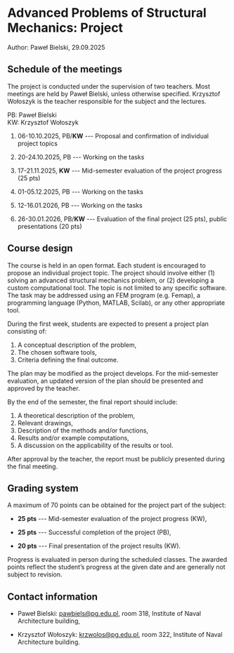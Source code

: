 # Advanced Problems of Structural Mechanics: **Project**

Author: Paweł Bielski, 29.09.2025

## Schedule of the meetings

The project is conducted under the supervision of two teachers. Most meetings are held by Paweł Bielski, unless otherwise specified. Krzysztof Wołoszyk is the teacher responsible for the subject and the lectures.

PB: Paweł Bielski\
KW: Krzysztof Wołoszyk

1. 06-10.10.2025, PB/**KW** --- Proposal and confirmation of individual project topics

2. 20-24.10.2025, PB --- Working on the tasks

3. 17-21.11.2025, **KW** --- Mid-semester evaluation of the project progress (25 pts)

4. 01-05.12.2025, PB --- Working on the tasks

5. 12-16.01.2026, PB --- Working on the tasks

6. 26-30.01.2026, PB/**KW** --- Evaluation of the final project (25 pts), public presentations (20 pts)

## Course design

The course is held in an open format. Each student is encouraged to propose an individual project topic. The project should involve either (1) solving an advanced structural mechanics problem, or (2) developing a custom computational tool. The topic is not limited to any specific software. The task may be addressed using an FEM program (e.g. Femap), a programming language (Python, MATLAB, Scilab), or any other appropriate tool.

During the first week, students are expected to present a project plan consisting of:

1. A conceptual description of the problem,
2. The chosen software tools,
3. Criteria defining the final outcome.

The plan may be modified as the project develops. For the mid-semester evaluation, an updated version of the plan should be presented and approved by the teacher.

By the end of the semester, the final report should include:

1. A theoretical description of the problem,
2. Relevant drawings,
3. Description of the methods and/or functions,
4. Results and/or example computations,
5. A discussion on the applicability of the results or tool.

After approval by the teacher, the report must be publicly presented during the final meeting.

## Grading system

A maximum of 70 points can be obtained for the project part of the subject:

- **25 pts** --- Mid-semester evaluation of the project progress (KW),

- **25 pts** --- Successful completion of the project (PB),

- **20 pts** --- Final presentation of the project results (KW).

Progress is evaluated in person during the scheduled classes. The awarded points reflect the student’s progress at the given date and are generally not subject to revision.

## Contact information

- Paweł Bielski: pawbiels@pg.edu.pl, room 318, Institute of Naval Architecture building,

- Krzysztof Wołoszyk: krzwolos@pg.edu.pl, room 322, Institute of Naval Architecture building.